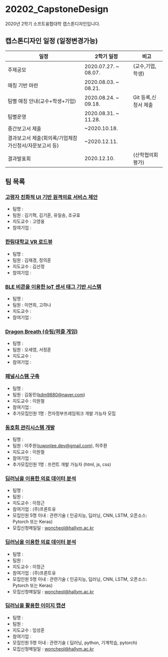 # 20202_CapstoneDesign
2020년 2학기 소프트융합대학 캡스톤디자인입니다. 

## 캡스톤디자인 일정 (일정변경가능)  
|일정|2학기 일정|비고|
|---------------|--------------|---------------|
|주제공모|2020.07.27. ~ 08.07.|(교수,기업,학생)|
|매칭 기반 마련|2020.08.03. ~ 08.21.|    |
|팀별 매칭 안내(교수+학생+기업)|2020.08.24. ~ 09.18.|Git 등록,신청서 제출|
|팀별운영|2020.08.31. ~ 11.28.|    |
|중간보고서 제출|~2020.10.18.|    |
|결과보고서 제출(회의록/기업체참가신청서/자문보고서 등)|~2020.12.11.|    |
|결과발표회|2020.12.10.|(산학협의회 평가)|

## 팀 목록
### [고령자 친화적 UI 기반 원격의료 서비스 제안]()
  * 팀명 :    
  * 팀원 : 김기혁, 김기훈, 유일송, 조규효  
  * 지도교수 : 고영웅 
  * 참여기업 : 
### [한림대학교 VR 로드뷰]()
  * 팀명 :    
  * 팀원 : 김재경, 정의훈
  * 지도교수 : 김선정   
  * 참여기업 : 
### [BLE 비콘을 이용한 IoT 센서 태그 기반 시스템]()
  * 팀명 :    
  * 팀원 : 이연희, 고하나
  * 지도교수 :    
  * 참여기업 : 
### [Dragon Breath (슈팅/퍼즐 게임)]()
  * 팀명 :    
  * 팀원 : 오세영, 서정훈
  * 지도교수 :    
  * 참여기업 : 
### [패널시스템 구축]()
  * 팀명 :    
  * 팀원 : 김동민(kdm9880@naver.com)
  * 지도교수 : 이원철   
  * 참여기업 : 
  * 추가모집인원 1명 : 전자정부프레임워크 개발 가능자 모집  
### [동호회 관리시스템 개발]()
  * 팀명 :    
  * 팀원 : 이주원(juwonlee.dev@gmail.com), 허주환
  * 지도교수 : 이원철    
  * 참여기업 : 
  * 추가모집인원 1명 : 프런트 개발 가능자 (html, js, css)  
### [딥러닝을 이용한 의료 데이터 분석]()
  * 팀명 :    
  * 팀원 : 
  * 지도교수 :  이정근
  * 참여기업 :  (주)프론트유    
  * 모집인원 5명 이내 : 관련기술 ( 인공지능, 딥러닝, CNN, LSTM,   오픈소스: Pytorch 또는 Keras)  
  * 모집신청메일일 : woncheol@hallym.ac.kr  
  
### [딥러닝을 이용한 의료 데이터 분석]()
  * 팀명 :    
  * 팀원 : 
  * 지도교수 :  이정근
  * 참여기업 :  (주)프론트유    
  * 모집인원 5명 이내 : 관련기술 ( 인공지능, 딥러닝, CNN, LSTM,   오픈소스: Pytorch 또는 Keras)  
  * 모집신청메일일 : woncheol@hallym.ac.kr    
### [딥러닝을 활용한 이미지 캡션 ]()
  * 팀명 :    
  * 팀원 : 
  * 지도교수 :  임성훈  
  * 참여기업 :      
  * 모집인원 5명 이내 : 관련기술 (  딥러닝, python, 기계학습, pytorch)  
  * 모집신청메일일 : woncheol@hallym.ac.kr     

